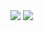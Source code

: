 <div>
  <img src="https://github-readme-stats.vercel.app/api?username=EasterEggo&theme=gruvbox"/>
  <img src="https://github-readme-stats.vercel.app/api/top-langs/?username=EasterEggo&layout=compact&theme=gruvbox"/>
</div>
